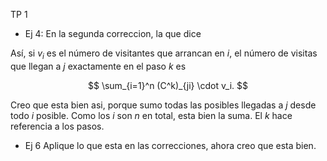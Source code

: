 
TP 1

- Ej 4: En la segunda correccion, la que dice

Así, si $v_i$ es el número de visitantes que arrancan en $i$, el número de visitas que llegan a $j$ exactamente en el paso $k$ es

$$
\sum_{i=1}^n (C^k)_{ji} \cdot v_i.
$$

Creo que esta bien asi, porque sumo todas las posibles llegadas a $j$ desde todo $i$ posible. Como los $i$ son $n$ en total, esta bien la suma. El $k$ hace referencia a los pasos.

- Ej 6
Aplique lo que esta en las correcciones, ahora creo que esta bien.